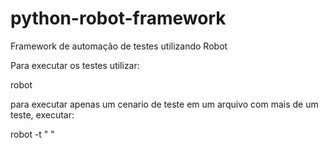 # python-robot-framework
Framework de automação de testes utilizando Robot

Para executar os testes utilizar:

robot <nome do arquivo de teste.robot>

para executar apenas um cenario de teste em um arquivo com mais de um teste, executar:

robot -t "<nome do cenario de teste> <nome do arquivo de teste.robot>"